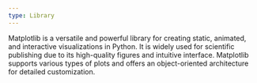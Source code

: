 ```yaml
---
type: Library
---
```


Matplotlib is a versatile and powerful library for creating static, animated, and interactive visualizations in Python. It is widely used for scientific publishing due to its high-quality figures and intuitive interface. Matplotlib supports various types of plots and offers an object-oriented architecture for detailed customization.